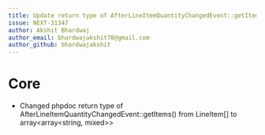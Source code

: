 ```yaml
---
title: Update return type of AfterLineItemQuantityChangedEvent::getItems()
issue: NEXT-31347
author: Akshit Bhardwaj
author_email: bhardwajakshit78@gmail.com
author_github: bhardwajakshit
---
```

# Core
* Changed phpdoc return type of AfterLineItemQuantityChangedEvent::getItems() from LineItem[] to array<array<string, mixed>>


